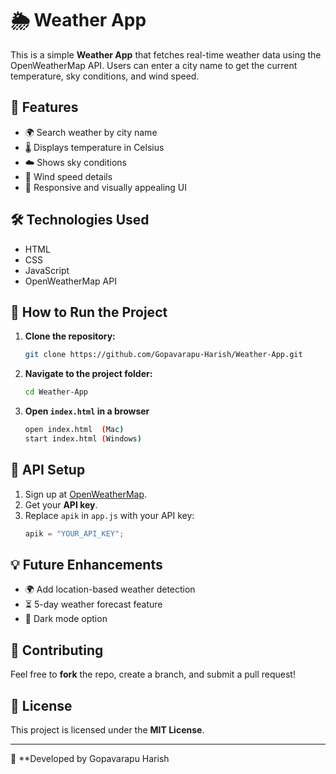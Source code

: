 # 🌦️ Weather App

This is a simple **Weather App** that fetches real-time weather data using the OpenWeatherMap API. Users can enter a city name to get the current temperature, sky conditions, and wind speed.

## 📌 Features
- 🌍 Search weather by city name
- 🌡️ Displays temperature in Celsius
- ☁️ Shows sky conditions
- 💨 Wind speed details
- 🎨 Responsive and visually appealing UI

## 🛠️ Technologies Used
- HTML
- CSS
- JavaScript
- OpenWeatherMap API

## 🚀 How to Run the Project

1. **Clone the repository:**
   ```sh
   git clone https://github.com/Gopavarapu-Harish/Weather-App.git
   ```

2. **Navigate to the project folder:**
   ```sh
   cd Weather-App
   ```

3. **Open `index.html` in a browser**
   ```sh
   open index.html  (Mac)
   start index.html (Windows)
   ```

## 📝 API Setup
1. Sign up at [OpenWeatherMap](https://openweathermap.org/).
2. Get your **API key**.
3. Replace `apik` in `app.js` with your API key:
   ```js
   apik = "YOUR_API_KEY";

## 💡 Future Enhancements
- 🌍 Add location-based weather detection
- ⏳ 5-day weather forecast feature
- 🌙 Dark mode option

## 🤝 Contributing
Feel free to **fork** the repo, create a branch, and submit a pull request!

## 📜 License
This project is licensed under the **MIT License**.

---
🚀 **Developed by Gopavarapu Harish
